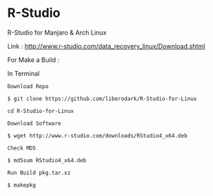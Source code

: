 # R-Studio
R-Studio for Manjaro &amp; Arch Linux

Link : http://www.r-studio.com/data_recovery_linux/Download.shtml

For Make a Build :

In Terminal
```
Download Repo

$ git clone https://github.com/liberodark/R-Studio-for-Linux

cd R-Studio-for-Linux
```
```
Download Software

$ wget http://www.r-studio.com/downloads/RStudio4_x64.deb
```
```
Check MD5

$ md5sum RStudio4_x64.deb
```
```
Run Build pkg.tar.xz

$ makepkg
```
